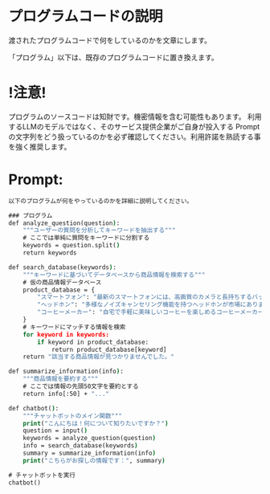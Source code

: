 # プログラムコードの説明

渡されたプログラムコードで何をしているのかを文章にします。

「プログラム」以下は、既存のプログラムコードに置き換えます。

# !注意!
プログラムのソースコードは知財です。機密情報を含む可能性もあります。
利用するLLMのモデルではなく、そのサービス提供企業がご自身が投入する Prompt の文字列をどう扱っているのかを必ず確認してください。利用許諾を熟読する事を強く推奨します。

# Prompt:

```cmd
以下のプログラムが何をやっているのかを詳細に説明してください。

### プログラム
def analyze_question(question):
    """ユーザーの質問を分析してキーワードを抽出する"""
    # ここでは単純に質問をキーワードに分割する
    keywords = question.split()
    return keywords

def search_database(keywords):
    """キーワードに基づいてデータベースから商品情報を検索する"""
    # 仮の商品情報データベース
    product_database = {
        "スマートフォン": "最新のスマートフォンには、高画質のカメラと長持ちするバッテリーがあります。",
        "ヘッドホン": "多様なノイズキャンセリング機能を持つヘッドホンが市場にあります。",
        "コーヒーメーカー": "自宅で手軽に美味しいコーヒーを楽しめるコーヒーメーカーが人気です。"
    }
    # キーワードにマッチする情報を検索
    for keyword in keywords:
        if keyword in product_database:
            return product_database[keyword]
    return "該当する商品情報が見つかりませんでした。"

def summarize_information(info):
    """商品情報を要約する"""
    # ここでは情報の先頭50文字を要約とする
    return info[:50] + "..."

def chatbot():
    """チャットボットのメイン関数"""
    print("こんにちは！何について知りたいですか？")
    question = input()
    keywords = analyze_question(question)
    info = search_database(keywords)
    summary = summarize_information(info)
    print("こちらがお探しの情報です：", summary)

# チャットボットを実行
chatbot()
```